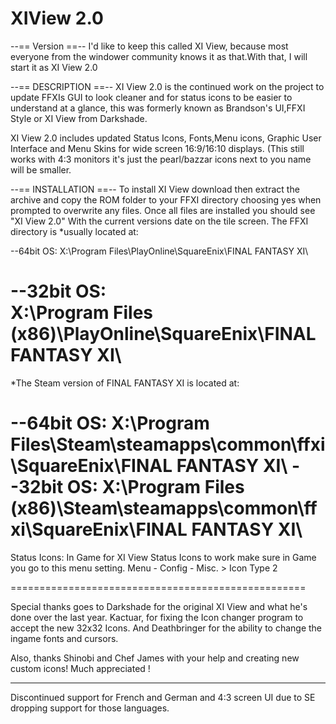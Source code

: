XIView 2.0
======

--== Version ==--
I'd like to keep this called XI View, because most everyone from the windower community knows it as that.With that, I will start it as XI View 2.0

--== DESCRIPTION ==--
XI View 2.0 is the continued work on the project to update FFXIs GUI to look cleaner and for status icons to be easier to understand at a glance, 
this was formerly known as Brandson's UI,FFXI Style or XI View from Darkshade.

XI View 2.0 includes updated Status Icons, Fonts,Menu icons, Graphic User Interface and Menu Skins for wide screen 16:9/16:10 displays. (This still works with
4:3 monitors it's just the pearl/bazzar icons next to you name will be smaller.

--== INSTALLATION ==--
To install XI View download then extract the archive and copy the ROM folder to your FFXI directory choosing yes when prompted to overwrite any files. Once all files are installed you should see "XI View 2.0" With the current versions date on the tile screen.
The FFXI directory is *usually located at:

--64bit OS:
X:\Program Files\PlayOnline\SquareEnix\FINAL FANTASY XI\

--32bit OS:  
X:\Program Files (x86)\PlayOnline\SquareEnix\FINAL FANTASY XI\
========================
*The Steam version of FINAL FANTASY XI is located at:

--64bit OS:
X:\Program Files\Steam\steamapps\common\ffxi\SquareEnix\FINAL FANTASY XI\ 
--32bit OS: 
X:\Program Files (x86)\Steam\steamapps\common\ffxi\SquareEnix\FINAL FANTASY XI\
========================

Status Icons:
In Game for XI View Status Icons to work make sure in Game you go to this menu setting.
Menu - Config - Misc. > Icon Type 2




===================================================

Special thanks goes to Darkshade for the original XI View and what he's done over the last year. Kactuar, for fixing the Icon changer program to accept the new 32x32 Icons.
And Deathbringer for the ability to change the ingame fonts and cursors.


Also, thanks Shinobi and Chef James with your help and creating new custom icons! Much appreciated !

**********************
Discontinued support for French and German and 4:3 screen UI due to SE dropping support for those languages.


